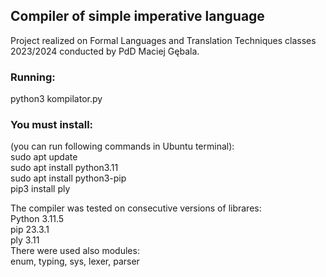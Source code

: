 <h2>Compiler of simple imperative language</h2>
Project realized on Formal Languages and Translation Techniques 
classes 2023/2024 conducted by PdD Maciej Gębala.

<h3>Running:</h3>
python3 kompilator.py <name of source file> <name of output file>

<h3>You must install:</h3>
(you can run following commands in Ubuntu terminal):</br>
sudo apt update</br>
sudo apt install python3.11</br>
sudo apt install python3-pip</br>
pip3 install ply</br>

The compiler was tested on consecutive versions of librares:</br>
Python 3.11.5</br>
pip 23.3.1</br>
ply 3.11</br>
There were used also modules:</br>
enum, typing, sys, lexer, parser



